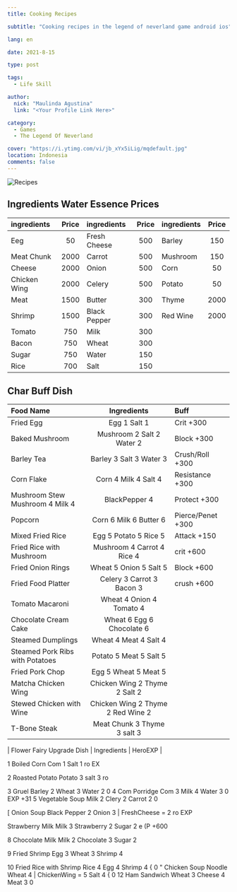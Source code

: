 ```yaml
---
title: Cooking Recipes

subtitle: "Cooking recipes in the legend of neverland game android ios"

lang: en

date: 2021-8-15

type: post

tags:
  - Life Skill

author:
  nick: "Maulinda Agustina"
  link: "<Your Profile Link Here>"

category:
  - Games
  - The Legend Of Neverland

cover: "https://i.ytimg.com/vi/jb_xYx5iLig/mqdefault.jpg"
location: Indonesia
comments: false
---
```


  <!-- toc -->
  
<!-- [![603TF.png](https://i.im.ge/2021/08/15/603TF.png)](https://im.ge/i/603TF) -->
![Recipes](https://user-images.githubusercontent.com/12471057/132800836-32af1b73-bbb0-4af1-8a7c-dd96ee02cb3c.png)
  
  ## Ingredients Water Essence Prices
  
| ingredients | Price | ingredients | Price | ingredients | Price |
| :--- | :---: | :--- | :---: | :--- | :---: |
| Eeg | 50 | Fresh Cheese | 500 | Barley | 150 |
| Meat Chunk | 2000 | Carrot | 500 | Mushroom | 150 |
| Cheese | 2000 | Onion | 500 | Corn | 50 |
| Chicken Wing | 2000 | Celery | 500 | Potato | 50 |
| Meat | 1500 | Butter | 300 | Thyme | 2000 |
| Shrimp | 1500 | Black Pepper | 300 | Red Wine | 2000 |
| Tomato | 750 | Milk | 300 |
| Bacon | 750 | Wheat | 300 |
| Sugar | 750 | Water | 150 |
| Rice | 700 | Salt | 150 |

  ## Char Buff Dish
  
| Food Name | Ingredients | Buff |
| :--- | :---: | :--- |
| Fried Egg | Egg 1 Salt 1 | Crit +300 |
| Baked Mushroom | Mushroom 2 Salt 2 Water 2 | Block +300 |
| Barley Tea | Barley 3 Salt 3 Water 3 | Crush/Roll +300 |
| Corn Flake | Corn 4 Milk 4 Salt 4 | Resistance +300 |
| Mushroom Stew Mushroom 4 Milk 4 | BlackPepper 4 | Protect +300 |
| Popcorn | Corn 6 Milk 6 Butter 6 | Pierce/Penet +300 |
| Mixed Fried Rice | Egg 5 Potato 5 Rice 5 | Attack +150 |
| Fried Rice with Mushroom | Mushroom 4 Carrot 4 Rice 4 | crit +600 |
| Fried Onion Rings | Wheat 5 Onion 5 Salt 5 | Block +600 |
| Fried Food Platter | Celery 3 Carrot 3 Bacon 3 | crush +600 |
| Tomato Macaroni | Wheat 4 Onion 4 Tomato 4 |
| Chocolate Cream Cake | Wheat 6 Egg 6 Chocolate 6 |
| Steamed Dumplings | Wheat 4 Meat 4 Salt 4 |
| Steamed Pork Ribs with Potatoes | Potato 5 Meat 5 Salt 5 |
| Fried Pork Chop | Egg 5 Wheat 5 Meat 5 |
| Matcha Chicken Wing | Chicken Wing 2 Thyme 2 Salt 2 |
| Stewed Chicken with Wine | Chicken Wing 2 Thyme 2 Red Wine 2 |
| T-Bone Steak | Meat Chunk 3 Thyme 3 salt 3 |

| Flower Fairy Upgrade Dish | Ingredients | HeroEXP |

1 Boiled Corn Com 1 Salt 1 ro EX

2 Roasted Potato Potato 3 salt 3 ro

3 Gruel Barley 2 Wheat 3 Water 2 0
4 Com Porridge Com 3 Milk 4 Water 3 0 EXP +31
5 Vegetable Soup Milk 2 Clery 2 Carrot 2 0

[ Onion Soup Black Pepper 2 Onion 3 | FreshCheese = 2 ro EXP

Strawberry Milk Milk 3 Strawberry 2 Sugar 2 e (P +600

8 Chocolate Milk Milk 2 Chocolate 3 Sugar 2

9 Fried Shrimp Egg 3 Wheat 3 Shrimp 4

10 Fried Rice with Shrimp Rice 4 Egg 4 Shrimp 4 { 0
" Chicken Soup Noodle Wheat 4 | ChickenWing = 5 Salt 4 { 0
12 Ham Sandwich Wheat 3 Cheese 4 Meat 3 0
